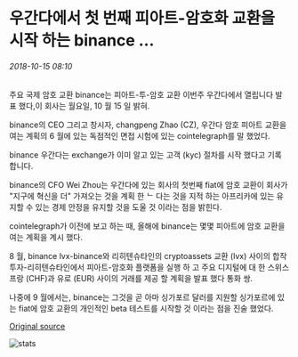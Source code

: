 # 우간다에서 첫 번째 피아트-암호화 교환을 시작 하는 binance ...

###### 2018-10-15 08:10

주요 국제 암호 교환 binance는 피아트-투-암호 교환 이번주 우간다에서 열립니다 발표 했다,이 회사는 월요일, 10 월 15 일 밝혀.

binance의 CEO 그리고 창시자, changpeng Zhao (CZ), 우간다 암호 피아트 교환을 여는 계획의 6 월에 있는 독점적인 면접 시험에 있는 cointelegraph를 말 했었다.

binance 우간다는 exchange가 이미 알고 있는 고객 (kyc) 절차를 시작 했다고 기록 합니다.

binance의 CFO Wei Zhou는 우간다에 있는 회사의 첫번째 fiat에 암호 교환이 회사가 "지구에 혁신을 더" 가져오는 것을 계획 한 ᄂ 다는 것을 지적 하는 아프리카에 있는 유지할 수 있는 경제 안정을 유지할 것을 도울 것 이라는 점을 밝힌다.

cointelegraph가 이전에 보고 하는 때, 올해에 binance는 몇몇 피아트에 암호 교환을 여는 계획을 계시 했다.

8 월, binance lvx-binance와 리히텐슈타인의 cryptoassets 교환 (lvx) 사이의 합작 투자-리히텐슈타인에서 피아트-암호화 플랫폼을 실행 하 고 주요 디지털에 대 한 스위스 프랑 (CHF)과 유로 (EUR) 사이의 거래를 제공 할 계획을 발표 했다 통화 쌍.

나중에 9 월에서는, binance는 그것을 곧 아마 싱가포르 달러를 지원할 싱가포르에 있는 fiat에 암호 교환의 개인적인 beta 테스트를 시작할 것 이라는 점을 진술 했었다.

[Original source](https://cointelegraph.com/news/binance-launches-its-first-fiat-crypto-exchange-in-uganda)

![stats](https://c.statcounter.com/11760860/0/a89fa40b/1/ "stats")